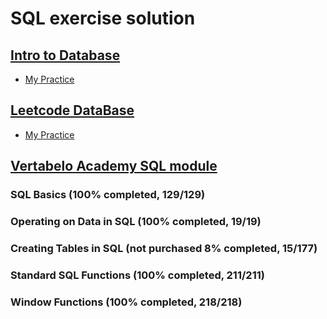 # SQL exercise solution

## [Intro to Database](https://lagunita.stanford.edu/courses/Engineering/db/2014_1/about)
* [My Practice](https://github.com/wangruinju/SQL_Resources/blob/master/Stanford%20SQL%20practice/SQL%20exercise.Rmd)

## [Leetcode DataBase](https://leetcode.com/problemset/database/)
* [My Practice](https://leetcode.com/problemset/database/)

## [Vertabelo Academy SQL module](https://academy.vertabelo.com/)

### SQL Basics (100% completed, 129/129)

### Operating on Data in SQL (100% completed, 19/19)

### Creating Tables in SQL (not purchased 8% completed, 15/177)

### Standard SQL Functions (100% completed, 211/211)

### Window Functions (100% completed, 218/218)